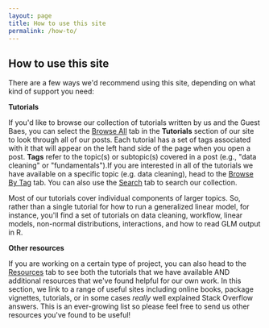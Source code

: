 ```yaml
---
layout: page
title: How to use this site
permalink: /how-to/
---
```

<h2>How to use this site</h2>

There are a few ways we'd recommend using this site, depending on what kind of support you need:

**Tutorials**

If you'd like to browse our collection of tutorials written by us and the Guest Baes, you can select the [Browse All](https://bayesbaes.github.io/tutorials/browse-all/) tab in the **Tutorials** section of our site to look through all of our posts. Each tutorial has a set of tags associated with it that will appear on the left hand side of the page when you open a post. **Tags** refer to the topic(s) or subtopic(s) covered in a post (e.g., "data cleaning" or "fundamentals").If you are interested in all of the tutorials we have available on a specific topic (e.g. data cleaning), head to the [Browse By Tag](https://bayesbaes.github.io/tutorials/browse-by-tag/) tab.  You can also use the [Search](https://bayesbaes.github.io/search/) tab to search our collection.

Most of our tutorials cover individual components of larger topics. So, rather than a single tutorial for how to run a generalized linear model, for instance, you'll find a set of tutorials on data cleaning, workflow, linear models, non-normal distributions, interactions, and how to read GLM output in R. 

**Other resources**

If you are working on a certain type of project, you can also head to the [Resources](https://bayesbaes.github.io/tutorials/resources/) tab to see both the tutorials that we have available AND additional resources that we've found helpful for our own work. In this section, we link to a range of useful sites including online books, package vignettes, tutorials, or in some cases *really* well explained Stack Overflow answers. This is an ever-growing list so please feel free to send us other resources you've found to be useful!

